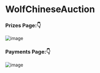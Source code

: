 # WolfChineseAuction

### Prizes Page:👇

![image](https://user-images.githubusercontent.com/39950157/148655786-3406e13c-63e0-403c-ac63-890ff697a9ca.png)


### Payments Page:👇

![image](https://user-images.githubusercontent.com/39950157/148656902-c8a35f54-c50d-4ad3-9b40-ca5753903ad1.png)
